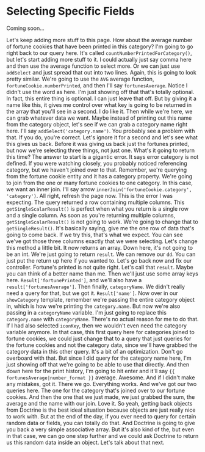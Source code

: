 # Selecting Specific Fields

Coming soon...

Let's keep adding more stuff to this page. How about the average number of fortune cookies that have been printed in this category? I'm going to go right back to our query here. It's called `countNumberPrintedForCategory()`, but let's start adding more stuff to it. I could actually just say comma here and then use the average function to select more. Or we can just use `addSelect` and just spread that out into two lines. Again, this is going to look pretty similar. We're going to use the `AVG` average function, `fortuneCookie.numberPrinted`, and then I'll say `fortunesAverage`. Notice I didn't use the word as here. I'm just showing off that that's totally optional. In fact, this entire thing is optional. I can just leave that off. But by giving it a name like this, it gives me control over what key is going to be returned in the array that you'll see in a second. I do like it. Then while we're here, we can grab whatever data we want. Maybe instead of printing out this name from the category object, let's see if we can grab a category name right here. I'll say `addSelect('category.name')`. You probably see a problem with that. If you do, you're correct. Let's ignore it for a second and let's see what this gives us back. Before it was giving us back just the fortunes printed, but now we're selecting three things, not just one. What's it going to return this time? The answer to start is a gigantic error. It says error category is not defined. If you were watching closely, you probably noticed referencing category, but we haven't joined over to that. Remember, we're querying from the fortune cookie entity and it has a category property. We're going to join from the one or many fortune cookies to one category. In this case, we want an inner join. I'll say arrow `innerJoin('fortuneCookie.category', 'category')`. All right, refresh the page now. This is the error I was expecting. The query returned a row containing multiple columns. This `getSingleScalarResult()` is perfect when what you return is a single row and a single column.
As soon as you're returning multiple columns, `getSingleScalarResult()` is not going to work. We're going to change that to `getSingleResult()`. It's basically saying, give me the one row of data that's going to come back. If we try this, that's what we expect. You can see we've got those three columns exactly that we were selecting. Let's change this method a little bit. It now returns an array. Down here, it's not going to be an int. We're just going to return `result`. We can remove our `dd`. You can just put the return up here if you wanted to. Let's go back now and fix our controller. Fortune's printed is not quite right. Let's call that `result`. Maybe you can think of a better name than me. Then we'll just use some array keys here. `Result['fortunePrinted']`, and we'll also have a `result['fortunesAverage']`. Then finally, `categoryName`. We didn't really need a query for that, but we got it. `Result['name']`. Now over in our `showCategory` template, remember we're passing the entire category object in, which is how we're printing the `category.name`. But now we're also passing in a `categoryName` variable. I'm just going to replace this `category.name` with `categoryName`. There's no actual reason for me to do that. If I had also selected `iconKey`, then we wouldn't even need the category variable anymore. In that case, this first query here for categories joined to fortune cookies, we could just change that to a query that just queries for the fortune cookies and not the category data, since we'll have grabbed the category data in this other query. It's a bit of an optimization. Don't go overboard with that. But since I did query for the category name here, I'm just showing off that we're going to be able to use that directly. And then down here for the print history, I'm going to hit enter and it'll say `{{ fortunesAverage|number_format }}` average. Awesome. And if I didn't make any mistakes, got it. There we go. Everything works. And we've got our two queries here. The one for the category that's joined over to our fortune cookies. And then the one that we just made, we just grabbed the sum, the average and the name with our join. Love it. So yeah, getting back objects from Doctrine is the best ideal situation because objects are just really nice to work with. But at the end of the day, if you ever need to query for certain random data or fields, you can totally do that. And Doctrine is going to give you back a very simple associative array. But it's also kind of the, but even in that case, we can go one step further and we could ask Doctrine to return us this random data inside an object. Let's talk about that next.
